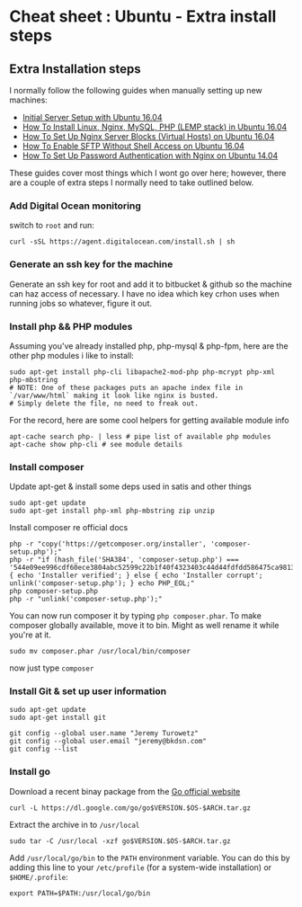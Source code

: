 # Cheat sheet : Ubuntu - Extra install steps

## Extra Installation steps

I normally follow the following guides when manually setting up new machines:

- [Initial Server Setup with Ubuntu 16.04](https://www.digitalocean.com/community/tutorials/initial-server-setup-with-ubuntu-16-04)
- [How To Install Linux, Nginx, MySQL, PHP (LEMP stack) in Ubuntu 16.04](https://www.digitalocean.com/community/tutorials/how-to-install-linux-nginx-mysql-php-lemp-stack-in-ubuntu-16-04)
- [How To Set Up Nginx Server Blocks (Virtual Hosts) on Ubuntu 16.04](https://www.digitalocean.com/community/tutorials/how-to-set-up-nginx-server-blocks-virtual-hosts-on-ubuntu-16-04)
- [How To Enable SFTP Without Shell Access on Ubuntu 16.04](https://www.digitalocean.com/community/tutorials/how-to-enable-sftp-without-shell-access-on-ubuntu-16-04)
- [How To Set Up Password Authentication with Nginx on Ubuntu 14.04](https://www.digitalocean.com/community/tutorials/how-to-set-up-password-authentication-with-nginx-on-ubuntu-14-04)

These guides cover most things which I wont go over here; however, there are a couple of extra steps I normally need to take outlined below.

### Add Digital Ocean monitoring

switch to `root` and run:

    curl -sSL https://agent.digitalocean.com/install.sh | sh

### Generate an ssh key for the machine

Generate an ssh key for root and add it to bitbucket & github so the machine can haz access of necessary. I have no idea which key crhon uses when running jobs so whatever, figure it out.

### Install php && PHP modules

Assuming you've already installed php, php-mysql & php-fpm, here are the other php modules i like to install:

    sudo apt-get install php-cli libapache2-mod-php php-mcrypt php-xml php-mbstring
    # NOTE: One of these packages puts an apache index file in `/var/www/html` making it look like nginx is busted.
    # Simply delete the file, no need to freak out.

For the record, here are some cool helpers for getting available module info

    apt-cache search php- | less # pipe list of available php modules
    apt-cache show php-cli # see module details

### Install composer

Update apt-get & install some deps used in satis and other things

    sudo apt-get update
    sudo apt-get install php-xml php-mbstring zip unzip

Install composer re official docs

    php -r "copy('https://getcomposer.org/installer', 'composer-setup.php');"
    php -r "if (hash_file('SHA384', 'composer-setup.php') === '544e09ee996cdf60ece3804abc52599c22b1f40f4323403c44d44fdfdd586475ca9813a858088ffbc1f233e9b180f061') { echo 'Installer verified'; } else { echo 'Installer corrupt'; unlink('composer-setup.php'); } echo PHP_EOL;"
    php composer-setup.php
    php -r "unlink('composer-setup.php');"

You can now run composer it by typing `php composer.phar`. To make composer globally available, move it to bin. Might as well rename it while you're at it.

    sudo mv composer.phar /usr/local/bin/composer

now just type `composer`

### Install Git & set up user information

    sudo apt-get update
    sudo apt-get install git

    git config --global user.name "Jeremy Turowetz"
    git config --global user.email "jeremy@bkdsn.com"
    git config --list

### Install go

Download a recent binay package from the [Go official website](https://golang.org/dl/)

    curl -L https://dl.google.com/go/go$VERSION.$OS-$ARCH.tar.gz

Extract the archive in to `/usr/local`

    sudo tar -C /usr/local -xzf go$VERSION.$OS-$ARCH.tar.gz

Add `/usr/local/go/bin` to the `PATH` environment variable. You can do this by adding this line to your `/etc/profile` (for a system-wide installation) or `$HOME/.profile`:

    export PATH=$PATH:/usr/local/go/bin
